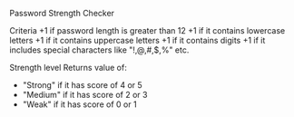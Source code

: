 Password Strength Checker

Criteria
+1 if password length is greater than 12
+1 if it contains lowercase letters
+1 if it contains uppercase letters
+1 if it contains digits
+1 if it includes special characters like "!,@,#,$,%" etc.

Strength level
Returns value of:
- "Strong" if it has score of 4 or 5
- "Medium" if it has score of 2 or 3
- "Weak" if it has score of 0 or 1
